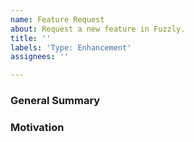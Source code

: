 ```yaml
---
name: Feature Request
about: Request a new feature in Fuzzly.
title: ''
labels: 'Type: Enhancement'
assignees: ''

---
```


<!--
Please ensure that you check the latest version of Fuzzly to see if your feature
has been implemented.
-->

### General Summary
<!--
- Describe the feature you are requesting.
-->

### Motivation
<!--
- A description of the motivation for adding this feature to Fuzzly.
- Ideally this would include use-cases that support the feature.
-->
